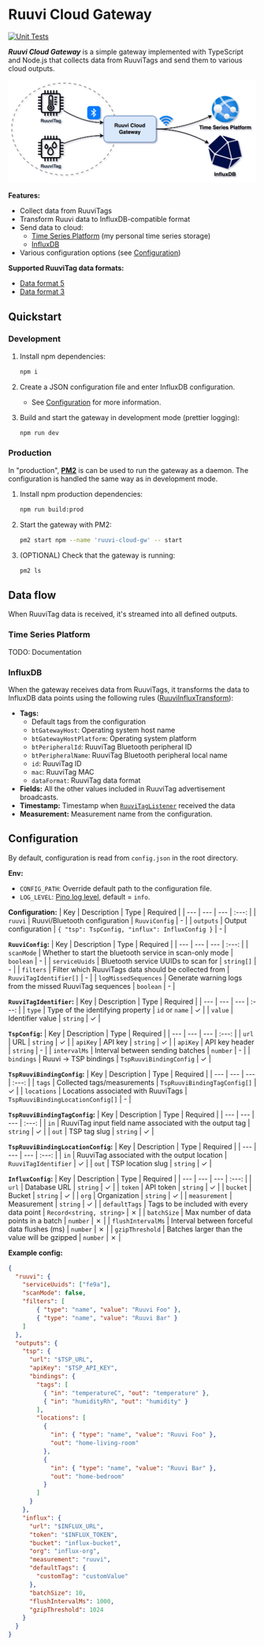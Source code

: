 # Ruuvi Cloud Gateway

[![Unit Tests](https://github.com/iiroki/ruuvi-influxdb-gw/actions/workflows/unit-tests.yml/badge.svg?branch=main)](https://github.com/iiroki/ruuvi-cloud-gw/actions/workflows/unit-tests.yml)

**_Ruuvi Cloud Gateway_** is a simple gateway implemented with TypeScript and Node.js that
collects data from RuuviTags and send them to various cloud outputs.

![](./docs/ruuvi-cloud-gw.drawio.png)

**Features:**
- Collect data from RuuviTags
- Transform Ruuvi data to InfluxDB-compatible format
- Send data to cloud:
    - [Time Series Platform](https://github.com/iiroki/time-series-platform) (my personal time series storage)
    - [InfluxDB](https://www.influxdata.com/)
- Various configuration options (see [Configuration](#configuration))

**Supported RuuviTag data formats:**
- [Data format 5](https://docs.ruuvi.com/communication/bluetooth-advertisements/data-format-5-rawv2)
- [Data format 3](https://docs.ruuvi.com/communication/bluetooth-advertisements/data-format-3-rawv1)

## Quickstart

### Development

1. Install npm dependencies:
    ```bash
    npm i
    ```

2. Create a JSON configuration file and enter InfluxDB configuration.
    - See [Configuration](#configuration) for more information.

3. Build and start the gateway in development mode (prettier logging):
    ```bash
    npm run dev
    ```

### Production

In "production", [**PM2**](https://pm2.keymetrics.io/) is can be used to run the gateway as a daemon.
The configuration is handled the same way as in development mode.

1. Install npm production dependencies:
    ```bash
    npm run build:prod
    ```

2. Start the gateway with PM2:
    ```bash
    pm2 start npm --name 'ruuvi-cloud-gw' -- start
    ```

3. (OPTIONAL) Check that the gateway is running:
    ```bash
    pm2 ls
    ```

## Data flow

When RuuviTag data is received, it's streamed into all defined outputs.

### Time Series Platform

TODO: Documentation

### InfluxDB

When the gateway receives data from RuuviTags, it transforms the data to InfluxDB data points using the following rules ([RuuviInfluxTransform](./src/output/influx.ts)):
- **Tags:**
    - Default tags from the configuration
    - `btGatewayHost`: Operating system host name
    - `btGatewayHostPlatform`: Operating system platform
    - `btPeripheralId`: RuuviTag Bluetooth peripheral ID
    - `btPeripheralName`: RuuviTag Bluetooth peripheral local name
    - `id`: RuuviTag ID
    - `mac`: RuuviTag MAC
    - `dataFormat`: RuuviTag data format
- **Fields:** All the other values included in RuuviTag advertisement broadcasts.
- **Timestamp:** Timestamp when [`RuuviTagListener`](./src/ruuvi/bluetooth.ts) received the data
- **Measurement:** Measurement name from the configuration.

## Configuration

By default, configuration is read from `config.json` in the root directory.

**Env:**
- `CONFIG_PATH`: Override default path to the configuration file.
- `LOG_LEVEL`: [Pino log level](https://github.com/pinojs/pino/blob/master/docs/api.md#logger-level), default = `info`.

**Configuration:**
| Key | Description | Type | Required |
| --- | --- | --- | :---: |
| `ruuvi` | Ruuvi/Bluetooth configuration | `RuuviConfig` | - |
| `outputs` | Output configuration | `{ "tsp": TspConfig, "influx": InfluxConfig }` | - |

**`RuuviConfig`:**
| Key | Description | Type | Required |
| --- | --- | --- | :---: |
| `scanMode` | Whether to start the bluetooth service in scan-only mode | `boolean` | - |
| `serviceUuids` | Bluetooth service UUIDs to scan for | `string[]` | - |
| `filters` | Filter which RuuviTags data should be collected from | `RuuviTagIdentifier[]` | - |
| `logMissedSequences` | Generate warning logs from the missed RuuviTag sequences | `boolean` | - |

**`RuuviTagIdentifier`:**
| Key | Description | Type | Required |
| --- | --- | --- | :---: |
| `type` | Type of the identifying property | `id` or `name` | &check; |
| `value` | Identifier value | `string` | &check; |

**`TspConfig`:**
| Key | Description | Type | Required |
| --- | --- | --- | :---: |
| `url` | URL | `string` | &check; |
| `apiKey` | API key | `string` | &check; |
| `apiKey` | API key header | `string` | - |
| `intervalMs` | Interval between sending batches | `number` | - |
| `bindings` | Ruuvi -> TSP bindings | `TspRuuviBindingConfig` | &check; |

**`TspRuuviBindingConfig`:**
| Key | Description | Type | Required |
| --- | --- | --- | :---: |
| `tags` | Collected tags/measurements | `TspRuuviBindingTagConfig[]` | &check; |
| `locations` | Locations associated with RuuviTags | `TspRuuviBindingLocationConfig[]` | - |

**`TspRuuviBindingTagConfig`:**
| Key | Description | Type | Required |
| --- | --- | --- | :---: |
| `in` | RuuviTag input field name associated with the output tag | `string` | &check; |
| `out` | TSP tag slug | `string` | &check; |

**`TspRuuviBindingLocationConfig`:**
| Key | Description | Type | Required |
| --- | --- | --- | :---: |
| `in` | RuuviTag associated with the output location | `RuuviTagIdentifier` | &check; |
| `out` | TSP location slug | `string` | &check; |

**`InfluxConfig`:**
| Key | Description | Type | Required |
| --- | --- | --- | :---: |
| `url` | Database URL | `string` | &check; |
| `token` | API token | `string` | &check; |
| `bucket` | Bucket | `string` | &check; |
| `org` | Organization | `string` | &check; |
| `measurement` | Measurement  | `string` | &check; |
| `defaultTags` | Tags to be included with every data point  | `Record<string, string>` | &cross; |
| `batchSize` | Max number of data points in a batch | `number` | &cross; |
| `flushIntervalMs` | Interval between forceful data flushes (ms) | `number` | &cross; |
| `gzipThreshold` | Batches larger than the value will be gzipped | `number` | &cross; |

**Example config:**

```json
{
  "ruuvi": {
    "serviceUuids": ["fe9a"],
    "scanMode": false,
    "filters": [
        { "type": "name", "value": "Ruuvi Foo" },
        { "type": "name", "value": "Ruuvi Bar" }
    ]
  },
  "outputs": {
    "tsp": {
      "url": "$TSP_URL",
      "apiKey": "$TSP_API_KEY",
      "bindings": {
        "tags": [
          { "in": "temperatureC", "out": "temperature" },
          { "in": "humidityRh", "out": "humidity" }
        ],
        "locations": [
          {
            "in": { "type": "name", "value": "Ruuvi Foo" },
            "out": "home-living-room"
          },
          {
            "in": { "type": "name", "value": "Ruuvi Bar" },
            "out": "home-bedroom"
          }
        ]
      }
    },
    "influx": {
      "url": "$INFLUX_URL",
      "token": "$INFLUX_TOKEN",
      "bucket": "influx-bucket",
      "org": "influx-org",
      "measurement": "ruuvi",
      "defaultTags": {
        "customTag": "customValue"
      },
      "batchSize": 10,
      "flushIntervalMs": 1000,
      "gzipThreshold": 1024
    }
  }
}
```
